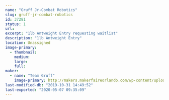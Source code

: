 ```yaml
---
name: "Gruff Jr-Combat Robotics"
slug: gruff-jr-combat-robotics
id: 37281
status: 1
url: 
excerpt: "1lb Antweight Entry requesting waitlist"
description: "1lb Antweight Entry"
location: Unassigned
image-primary:
  - thumbnail: 
    medium: 
    large: 
    full: 
maker:
  - name: "Team Gruff"
    image-primary: http://makers.makerfaireorlando.com/wp-content/uploads/2019/08/Gruff-Team-S2019-1024x683.jpg
last-modified-db: "2019-10-31 14:49:52"
last-exported: "2020-05-07 09:35:09"
---
```

